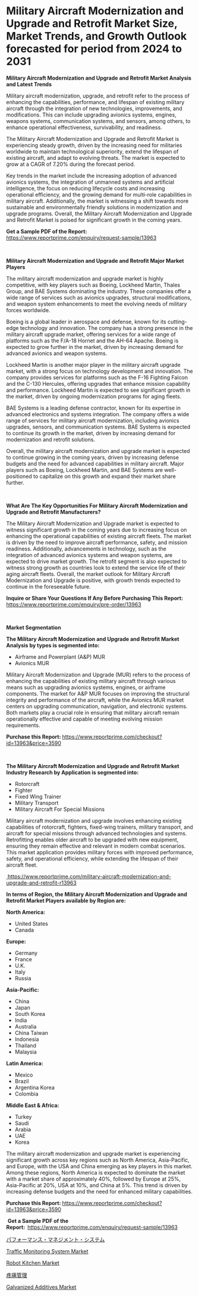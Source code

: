 <p><h1>Military Aircraft Modernization and Upgrade and Retrofit Market Size, Market Trends, and Growth Outlook forecasted for period from 2024 to 2031</h1></p><p><strong>Military Aircraft Modernization and Upgrade and Retrofit Market Analysis and Latest Trends</strong></p>
<p><p>Military aircraft modernization, upgrade, and retrofit refer to the process of enhancing the capabilities, performance, and lifespan of existing military aircraft through the integration of new technologies, improvements, and modifications. This can include upgrading avionics systems, engines, weapons systems, communication systems, and sensors, among others, to enhance operational effectiveness, survivability, and readiness.</p><p>The Military Aircraft Modernization and Upgrade and Retrofit Market is experiencing steady growth, driven by the increasing need for militaries worldwide to maintain technological superiority, extend the lifespan of existing aircraft, and adapt to evolving threats. The market is expected to grow at a CAGR of 7.20% during the forecast period.</p><p>Key trends in the market include the increasing adoption of advanced avionics systems, the integration of unmanned systems and artificial intelligence, the focus on reducing lifecycle costs and increasing operational efficiency, and the growing demand for multi-role capabilities in military aircraft. Additionally, the market is witnessing a shift towards more sustainable and environmentally friendly solutions in modernization and upgrade programs. Overall, the Military Aircraft Modernization and Upgrade and Retrofit Market is poised for significant growth in the coming years.</p></p>
<p><strong>Get a Sample PDF of the Report:&nbsp;</strong> <a href="https://www.reportprime.com/enquiry/request-sample/13963">https://www.reportprime.com/enquiry/request-sample/13963</a></p>
<p>&nbsp;</p>
<p><strong>Military Aircraft Modernization and Upgrade and Retrofit Major Market Players</strong></p>
<p><p>The military aircraft modernization and upgrade market is highly competitive, with key players such as Boeing, Lockheed Martin, Thales Group, and BAE Systems dominating the industry. These companies offer a wide range of services such as avionics upgrades, structural modifications, and weapon system enhancements to meet the evolving needs of military forces worldwide.</p><p>Boeing is a global leader in aerospace and defense, known for its cutting-edge technology and innovation. The company has a strong presence in the military aircraft upgrade market, offering services for a wide range of platforms such as the F/A-18 Hornet and the AH-64 Apache. Boeing is expected to grow further in the market, driven by increasing demand for advanced avionics and weapon systems.</p><p>Lockheed Martin is another major player in the military aircraft upgrade market, with a strong focus on technology development and innovation. The company provides services for platforms such as the F-16 Fighting Falcon and the C-130 Hercules, offering upgrades that enhance mission capability and performance. Lockheed Martin is expected to see significant growth in the market, driven by ongoing modernization programs for aging fleets.</p><p>BAE Systems is a leading defense contractor, known for its expertise in advanced electronics and systems integration. The company offers a wide range of services for military aircraft modernization, including avionics upgrades, sensors, and communication systems. BAE Systems is expected to continue its growth in the market, driven by increasing demand for modernization and retrofit solutions.</p><p>Overall, the military aircraft modernization and upgrade market is expected to continue growing in the coming years, driven by increasing defense budgets and the need for advanced capabilities in military aircraft. Major players such as Boeing, Lockheed Martin, and BAE Systems are well-positioned to capitalize on this growth and expand their market share further.</p></p>
<p>&nbsp;</p>
<p><strong>What Are The Key Opportunities For Military Aircraft Modernization and Upgrade and Retrofit Manufacturers?</strong></p>
<p><p>The Military Aircraft Modernization and Upgrade market is expected to witness significant growth in the coming years due to increasing focus on enhancing the operational capabilities of existing aircraft fleets. The market is driven by the need to improve aircraft performance, safety, and mission readiness. Additionally, advancements in technology, such as the integration of advanced avionics systems and weapon systems, are expected to drive market growth. The retrofit segment is also expected to witness strong growth as countries look to extend the service life of their aging aircraft fleets. Overall, the market outlook for Military Aircraft Modernization and Upgrade is positive, with growth trends expected to continue in the foreseeable future.</p></p>
<p><strong>Inquire or Share Your Questions If Any Before Purchasing This Report:</strong> <a href="https://www.reportprime.com/enquiry/pre-order/13963">https://www.reportprime.com/enquiry/pre-order/13963</a></p>
<p>&nbsp;</p>
<p><strong>Market Segmentation</strong></p>
<p><strong>The Military Aircraft Modernization and Upgrade and Retrofit Market Analysis by types is segmented into:</strong></p>
<p><ul><li>Airframe and Powerplant (A&P) MUR</li><li>Avionics MUR</li></ul></p>
<p><p>Military Aircraft Modernization and Upgrade (MUR) refers to the process of enhancing the capabilities of existing military aircraft through various means such as upgrading avionics systems, engines, or airframe components. The market for A&P MUR focuses on improving the structural integrity and performance of the aircraft, while the Avionics MUR market centers on upgrading communication, navigation, and electronic systems. Both markets play a crucial role in ensuring that military aircraft remain operationally effective and capable of meeting evolving mission requirements.</p></p>
<p><strong>Purchase this Report:&nbsp;</strong><a href="https://www.reportprime.com/checkout?id=13963&price=3590">https://www.reportprime.com/checkout?id=13963&price=3590</a></p>
<p>&nbsp;</p>
<p><strong>The Military Aircraft Modernization and Upgrade and Retrofit Market Industry Research by Application is segmented into:</strong></p>
<p><ul><li>Rotorcraft</li><li>Fighter</li><li>Fixed Wing Trainer</li><li>Military Transport</li><li>Military Aircraft For Special Missions</li></ul></p>
<p><p>Military aircraft modernization and upgrade involves enhancing existing capabilities of rotorcraft, fighters, fixed-wing trainers, military transport, and aircraft for special missions through advanced technologies and systems. Retrofitting enables older aircraft to be upgraded with new equipment, ensuring they remain effective and relevant in modern combat scenarios. This market application provides military forces with improved performance, safety, and operational efficiency, while extending the lifespan of their aircraft fleet.</p></p>
<p><a href="https://www.reportprime.com/military-aircraft-modernization-and-upgrade-and-retrofit-r13963">&nbsp;https://www.reportprime.com/military-aircraft-modernization-and-upgrade-and-retrofit-r13963</a></p>
<p><strong>In terms of Region, the Military Aircraft Modernization and Upgrade and Retrofit Market Players available by Region are:</strong></p>
<p>
    <p> <strong> North America: </strong>
        <ul>
            <li>United States</li>
            <li>Canada</li>
        </ul>
        </p> 
    <p> <strong> Europe: </strong>
        <ul>
            <li>Germany</li>
            <li>France</li>
            <li>U.K.</li>
            <li>Italy</li>
            <li>Russia</li>
        </ul>
        </p> 
    <p> <strong> Asia-Pacific: </strong>
        <ul>
            <li>China</li>
            <li>Japan</li>
            <li>South Korea</li>
            <li>India</li>
            <li>Australia</li>
            <li>China Taiwan</li>
            <li>Indonesia</li>
            <li>Thailand</li>
            <li>Malaysia</li>
        </ul>
        </p> 
    <p> <strong> Latin America: </strong>
        <ul>
            <li>Mexico</li>
            <li>Brazil</li>
            <li>Argentina Korea</li>
            <li>Colombia</li>
        </ul>
        </p> 
    <p> <strong> Middle East & Africa: </strong>
        <ul>
            <li>Turkey</li>
            <li>Saudi</li>
            <li>Arabia</li>
            <li>UAE</li>
            <li>Korea</li>
        </ul>
    </p>
    </p>
<p><p>The military aircraft modernization and upgrade market is experiencing significant growth across key regions such as North America, Asia-Pacific, and Europe, with the USA and China emerging as key players in this market. Among these regions, North America is expected to dominate the market with a market share of approximately 40%, followed by Europe at 25%, Asia-Pacific at 20%, USA at 10%, and China at 5%. This trend is driven by increasing defense budgets and the need for enhanced military capabilities.</p></p>
<p><strong>Purchase this Report: </strong><a href="https://www.reportprime.com/checkout?id=13963&price=3590">https://www.reportprime.com/checkout?id=13963&price=3590</a></p>
<p>&nbsp;<strong>Get a Sample PDF of the Report:&nbsp;&nbsp;</strong><a href="https://www.reportprime.com/enquiry/request-sample/13963">https://www.reportprime.com/enquiry/request-sample/13963</a></p>
<p><strong></strong></p>
<p><p><a href="https://medium.com/@jarredmertz53/%E3%83%91%E3%83%95%E3%82%A9%E3%83%BC%E3%83%9E%E3%83%B3%E3%82%B9%E7%AE%A1%E7%90%86%E3%82%B7%E3%82%B9%E3%83%86%E3%83%A0%E5%B8%82%E5%A0%B4-%E3%82%B0%E3%83%AD%E3%83%BC%E3%83%90%E3%83%AB%E5%B8%82%E5%A0%B4%E3%81%AE%E8%A6%8B%E9%80%9A%E3%81%97%E3%81%A8%E8%B2%A9%E5%A3%B2%E3%83%88%E3%83%AC%E3%83%B3%E3%83%892024%E5%B9%B4%E3%81%8B%E3%82%892031%E5%B9%B4%E3%81%BE%E3%81%A7-02d77bd79f47">パフォーマンス・マネジメント・システム</a></p><p><a href="https://github.com/sifatuddin25/Market-Research-Report-List-1/blob/main/traffic-monitoring-system-market.md">Traffic Monitoring System Market</a></p><p><a href="https://github.com/alexxisgm/Market-Research-Report-List-1/blob/main/robot-kitchen-market.md">Robot Kitchen Market</a></p><p><a href="https://medium.com/@ebbkautzer/%E7%96%BC%E7%97%9B%E7%AE%A1%E7%90%86%E5%B8%82%E5%A0%B4%E5%8B%95%E5%90%91-%E5%B8%82%E5%A0%B4%E3%82%BB%E3%82%B0%E3%83%A1%E3%83%B3%E3%83%86%E3%83%BC%E3%82%B7%E3%83%A7%E3%83%B3%E3%81%AE%E8%A9%B3%E7%B4%B0%E3%81%AA%E7%A0%94%E7%A9%B6%E3%81%A8%E6%96%B0%E8%88%88%E3%83%88%E3%83%AC%E3%83%B3%E3%83%89%E3%81%AE%E9%87%8D%E8%A6%81%E6%80%A7%E3%81%AE%E5%88%86%E6%9E%90-1f485e329955">疼痛管理</a></p><p><a href="https://medium.com/@samantha.welch56767/galvanized-additives-market-growth-outlook-from-2024-to-2031-and-it-is-projecting-at-7-1-30e1db8bbfc6">Galvanized Additives Market</a></p></p>